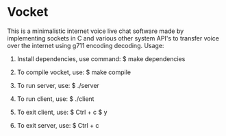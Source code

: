 # Vocket
This is a minimalistic internet voice live chat software made by implementing sockets in C and various other system API's to transfer voice over the internet using g711 encoding decoding.
Usage: 
1. Install dependencies, use command:
$ make dependencies

2. To compile vocket, use:
$ make compile

3. To run server, use:
$ ./server <Port>

4. To run client, use:
$ ./client <Server Address> <Port>

5. To exit client, use:
$ Ctrl + c
$ y

6. To exit server, use:
$ Ctrl + c

